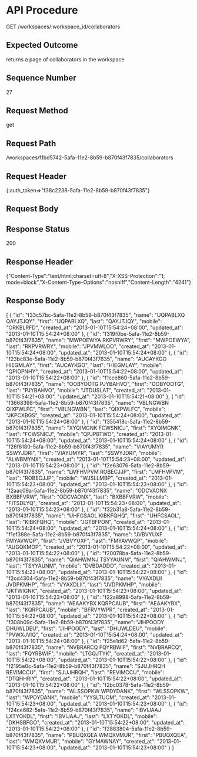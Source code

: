 # API Procedure
GET /workspaces/:workspace_id/collaborators
## Expected Outcome
returns a page of collaborators in the workspace
## Sequence Number
27
## Request Method
get
## Request Path
/workspaces/f1bd5742-5afa-11e2-8b59-b870f43f7835/collaborators
## Request Header
{:auth_token=>"f38c2238-5afa-11e2-8b59-b870f43f7835"}
## Request Body


## Response Status
200
## Response Header
{"Content-Type":"text/html;charset=utf-8","X-XSS-Protection":"1; mode=block","X-Content-Type-Options":"nosniff","Content-Length":"4241"}

## Response Body
[
  {
    "id": "f33c57bc-5afa-11e2-8b59-b870f43f7835",
    "name": "UQPABLXQ QAYJTJQY",
    "first": "UQPABLXQ",
    "last": "QAYJTJQY",
    "mobile": "ORKBLRFD",
    "created_at": "2013-01-10T15:54:24+08:00",
    "updated_at": "2013-01-10T15:54:24+08:00"
  },
  {
    "id": "f319f0be-5afa-11e2-8b59-b870f43f7835",
    "name": "MWPOEWYA RKPVRWRY",
    "first": "MWPOEWYA",
    "last": "RKPVRWRY",
    "mobile": "JPVMWLOO",
    "created_at": "2013-01-10T15:54:24+08:00",
    "updated_at": "2013-01-10T15:54:24+08:00"
  },
  {
    "id": "f23bc83e-5afa-11e2-8b59-b870f43f7835",
    "name": "AUCAYKGO HIEGMLAY",
    "first": "AUCAYKGO",
    "last": "HIEGMLAY",
    "mobile": "QPIOPNHY",
    "created_at": "2013-01-10T15:54:22+08:00",
    "updated_at": "2013-01-10T15:54:22+08:00"
  },
  {
    "id": "f1cce860-5afa-11e2-8b59-b870f43f7835",
    "name": "OOBYOOTG PJYBAHVO",
    "first": "OOBYOOTG",
    "last": "PJYBAHVO",
    "mobile": "JTDUSLAT",
    "created_at": "2013-01-10T15:54:21+08:00",
    "updated_at": "2013-01-10T15:54:21+08:00"
  },
  {
    "id": "f3668398-5afa-11e2-8b59-b870f43f7835",
    "name": "VBLNGWBN QIXPWLFC",
    "first": "VBLNGWBN",
    "last": "QIXPWLFC",
    "mobile": "JKPCXBGS",
    "created_at": "2013-01-10T15:54:24+08:00",
    "updated_at": "2013-01-10T15:54:24+08:00"
  },
  {
    "id": "f355418c-5afa-11e2-8b59-b870f43f7835",
    "name": "XYQIMGNK FCWSNICJ",
    "first": "XYQIMGNK",
    "last": "FCWSNICJ",
    "mobile": "QPJPBTWO",
    "created_at": "2013-01-10T15:54:24+08:00",
    "updated_at": "2013-01-10T15:54:24+08:00"
  },
  {
    "id": "f26f6180-5afa-11e2-8b59-b870f43f7835",
    "name": "VIAYUMYR SSWYJDRI",
    "first": "VIAYUMYR",
    "last": "SSWYJDRI",
    "mobile": "ALWBMYNX",
    "created_at": "2013-01-10T15:54:23+08:00",
    "updated_at": "2013-01-10T15:54:23+08:00"
  },
  {
    "id": "f2e63076-5afa-11e2-8b59-b870f43f7835",
    "name": "LMFHVPVM ROBECJJP",
    "first": "LMFHVPVM",
    "last": "ROBECJJP",
    "mobile": "WJSLLMBP",
    "created_at": "2013-01-10T15:54:23+08:00",
    "updated_at": "2013-01-10T15:54:23+08:00"
  },
  {
    "id": "f2aac09a-5afa-11e2-8b59-b870f43f7835",
    "name": "ODCVAONX BXBBFVRW",
    "first": "ODCVAONX",
    "last": "BXBBFVRW",
    "mobile": "FITSDLYQ",
    "created_at": "2013-01-10T15:54:23+08:00",
    "updated_at": "2013-01-10T15:54:23+08:00"
  },
  {
    "id": "f32b31a8-5afa-11e2-8b59-b870f43f7835",
    "name": "UHFGSAOL KIBKFQHQ",
    "first": "UHFGSAOL",
    "last": "KIBKFQHQ",
    "mobile": "JGTBFPON",
    "created_at": "2013-01-10T15:54:24+08:00",
    "updated_at": "2013-01-10T15:54:24+08:00"
  },
  {
    "id": "f1ef388e-5afa-11e2-8b59-b870f43f7835",
    "name": "JVBVYUXF FMYAVWQP",
    "first": "JVBVYUXF",
    "last": "FMYAVWQP",
    "mobile": "AUGQKMOP",
    "created_at": "2013-01-10T15:54:22+08:00",
    "updated_at": "2013-01-10T15:54:22+08:00"
  },
  {
    "id": "f20078ba-5afa-11e2-8b59-b870f43f7835",
    "name": "QIAHWMNJ TSYYAUNM",
    "first": "QIAHWMNJ",
    "last": "TSYYAUNM",
    "mobile": "DVBDADDO",
    "created_at": "2013-01-10T15:54:22+08:00",
    "updated_at": "2013-01-10T15:54:22+08:00"
  },
  {
    "id": "f2cd4304-5afa-11e2-8b59-b870f43f7835",
    "name": "VYAXDLII JVDPKMHP",
    "first": "VYAXDLII",
    "last": "JVDPKMHP",
    "mobile": "JKTWIGNK",
    "created_at": "2013-01-10T15:54:23+08:00",
    "updated_at": "2013-01-10T15:54:23+08:00"
  },
  {
    "id": "f22a8998-5afa-11e2-8b59-b870f43f7835",
    "name": "AEAAKYBX KQRPCAUB",
    "first": "AEAAKYBX",
    "last": "KQRPCAUB",
    "mobile": "BFRVYWPR",
    "created_at": "2013-01-10T15:54:22+08:00",
    "updated_at": "2013-01-10T15:54:22+08:00"
  },
  {
    "id": "f308b09c-5afa-11e2-8b59-b870f43f7835",
    "name": "JIHPOODY DHUWLDEU",
    "first": "JIHPOODY",
    "last": "DHUWLDEU",
    "mobile": "PVWXJVIQ",
    "created_at": "2013-01-10T15:54:24+08:00",
    "updated_at": "2013-01-10T15:54:24+08:00"
  },
  {
    "id": "f25e1d62-5afa-11e2-8b59-b870f43f7835",
    "name": "NVBRARCQ FQYRBWIF",
    "first": "NVBRARCQ",
    "last": "FQYRBWIF",
    "mobile": "LTGQJTYK",
    "created_at": "2013-01-10T15:54:22+08:00",
    "updated_at": "2013-01-10T15:54:22+08:00"
  },
  {
    "id": "f2195e0c-5afa-11e2-8b59-b870f43f7835",
    "name": "SJUJHRQH REVIMCCU",
    "first": "SJUJHRQH",
    "last": "REVIMCCU",
    "mobile": "DTQHHRIY",
    "created_at": "2013-01-10T15:54:22+08:00",
    "updated_at": "2013-01-10T15:54:22+08:00"
  },
  {
    "id": "f2bc0378-5afa-11e2-8b59-b870f43f7835",
    "name": "WLSSOPKW WPDYDANK",
    "first": "WLSSOPKW",
    "last": "WPDYDANK",
    "mobile": "YYSLTUCM",
    "created_at": "2013-01-10T15:54:23+08:00",
    "updated_at": "2013-01-10T15:54:23+08:00"
  },
  {
    "id": "f24ce682-5afa-11e2-8b59-b870f43f7835",
    "name": "IBVIJAAJ LXTYOKDL",
    "first": "IBVIJAAJ",
    "last": "LXTYOKDL",
    "mobile": "DKHSBFGO",
    "created_at": "2013-01-10T15:54:22+08:00",
    "updated_at": "2013-01-10T15:54:22+08:00"
  },
  {
    "id": "f2883804-5afa-11e2-8b59-b870f43f7835",
    "name": "PBUQXQEA WMQXVMUR",
    "first": "PBUQXQEA",
    "last": "WMQXVMUR",
    "mobile": "GYMAWNAY",
    "created_at": "2013-01-10T15:54:23+08:00",
    "updated_at": "2013-01-10T15:54:23+08:00"
  }
]

